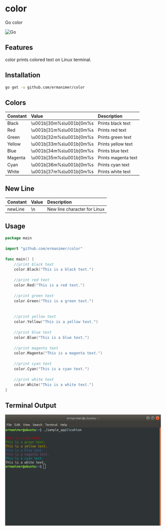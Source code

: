 # color
Go color

![Go](https://github.com/ermanimer/color/workflows/Go/badge.svg?branch=master)

## Features
color prints colored text on Linux terminal.

## Installation
```bash
go get -u github.com/ermanimer/color
```

## Colors
| Constant | Value                   | Description         |
| :------- | :---------------------- | :------------------ |
| Black    | \u001b[30m%s\u001b[0m%s | Prints black text   |
| Red      | \u001b[31m%s\u001b[0m%s | Prints red text     |
| Green    | \u001b[32m%s\u001b[0m%s | Prints green text   |
| Yellow   | \u001b[33m%s\u001b[0m%s | Prints yellow text  |
| Blue     | \u001b[34m%s\u001b[0m%s | Prints blue text    |
| Magenta  | \u001b[35m%s\u001b[0m%s | Prints magenta text |
| Cyan     | \u001b[36m%s\u001b[0m%s | Prints cyan text    |
| White    | \u001b[37m%s\u001b[0m%s | Prints white text   |

## New Line
| Constant | Value | Description                  |
| :------- | :-----| :--------------------------- |
| newLine  | \n    | New line character for Linux |


## Usage
```go
package main

import "github.com/ermanimer/color"

func main() {
	//print black text
	color.Black("This is a black text.")
	
	//print red text
	color.Red("This is a red text.")
	
	//print green text
	color.Green("This is a green text.")
	

	//print yellow text
	color.Yellow("This is a yellow text.")
	
	//print blue text
	color.Blue("This is a blue text.")
	
	//print magenta text
	color.Magenta("This is a magenta text.")
	
	//print cyan text
	color.Cyan("This is a cyan text.")
	
	//print white text
	color.White("This is a white text.")
}
```

## Terminal Output
![Terminal Output](/images/terminal_output.png)

